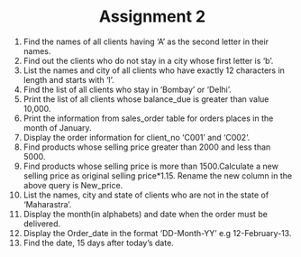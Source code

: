 <div align="center"><h1>Assignment 2</h1></div>


1. Find the names of all clients having ‘A’ as the second letter in their names.
2. Find out the clients who do not stay in a city whose first letter is ‘b’.
3. List the names and city of all clients who have exactly 12 characters in length and starts with ‘I’.
4. Find the list of all clients who stay in ‘Bombay’ or ‘Delhi’.
5. Print the list of all clients whose balance_due is greater than value 10,000.
6. Print the information from sales_order table for orders places in the month of January.
7. Display the order information for client_no ‘C001’ and ‘C002’.
8. Find products whose selling price greater than 2000 and less than 5000.
9. Find products whose selling price is more than 1500.Calculate a new selling price as original selling price*1.15. Rename the new column in the above query is New_price.
10. List the names, city and state of clients who are not in the state of ‘Maharastra’.
11. Display the month(in alphabets) and date when the order must be delivered.
12. Display the Order_date in the format ‘DD-Month-YY’ e.g 12-February-13.
13. Find the date, 15 days after today’s date.
